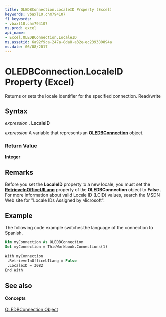 ```yaml
---
title: OLEDBConnection.LocaleID Property (Excel)
keywords: vbaxl10.chm794107
f1_keywords:
- vbaxl10.chm794107
ms.prod: excel
api_name:
- Excel.OLEDBConnection.LocaleID
ms.assetid: 6a92f9ca-247a-8da8-a32e-ec239380894a
ms.date: 06/08/2017
---
```



# OLEDBConnection.LocaleID Property (Excel)

Returns or sets the locale identifier for the specified connection. Read/write


## Syntax

 _expression_ . **LocaleID**

 _expression_ A variable that represents an **[OLEDBConnection](Excel.OLEDBConnection.md)** object.


### Return Value

 **Integer**


## Remarks

Before you set the  **LocaleID** property to a new locale, you must set the **[RetrieveInOfficeUILang](Excel.OLEDBConnection.RetrieveInOfficeUILang.md)** property of the **OLEDBConnection** object to **False** . For more information about valid Locale ID (LCID) values, search the MSDN Web site for "Locale IDs Assigned by Microsoft".


## Example

The following code example switches the language of the connection to Spanish.


```vb
Dim myConnection As OLEDBConnection 
Set myConnection = ThisWorkbook.Connections(1) 
 
With myConnection 
 .RetrieveInOfficeUILang = False 
 .LocaleID = 3082 
End With
```


## See also


#### Concepts


[OLEDBConnection Object](Excel.OLEDBConnection.md)

